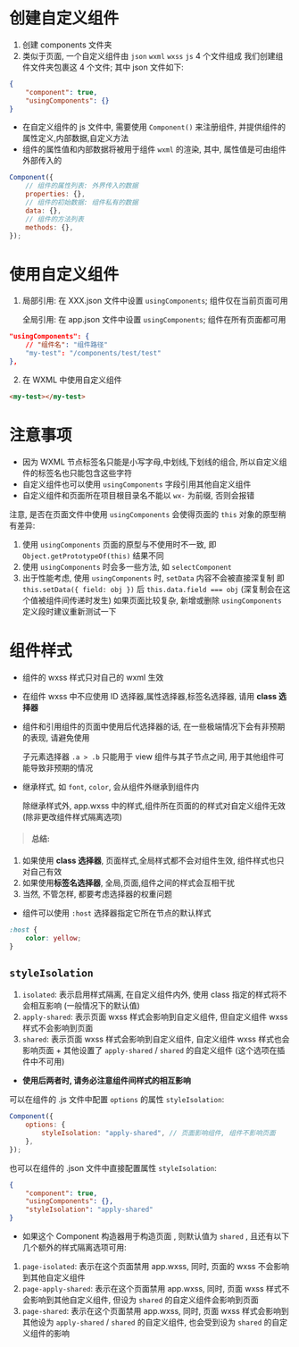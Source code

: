# 创建自定义组件

1. 创建 components 文件夹
2. 类似于页面, 一个自定义组件由 `json` `wxml` `wxss` `js` 4 个文件组成
   我们创建组件文件夹包裹这 4 个文件; 其中 json 文件如下:

```json
{
    "component": true,
    "usingComponents": {}
}
```

-   在自定义组件的 js 文件中, 需要使用 `Component()` 来注册组件, 并提供组件的属性定义,内部数据,自定义方法
-   组件的属性值和内部数据将被用于组件 `wxml` 的渲染, 其中, 属性值是可由组件外部传入的

```js
Component({
    // 组件的属性列表: 外界传入的数据
    properties: {},
    // 组件的初始数据: 组件私有的数据
    data: {},
    // 组件的方法列表
    methods: {},
});
```

# 使用自定义组件

1. 局部引用: 在 XXX.json 文件中设置 `usingComponents`; 组件仅在当前页面可用

    全局引用: 在 app.json 文件中设置 `usingComponents`; 组件在所有页面都可用

```json
"usingComponents": {
    // "组件名": "组件路径"
    "my-test": "/components/test/test"
},
```

2. 在 WXML 中使用自定义组件

```html
<my-test></my-test>
```

# 注意事项

-   因为 WXML 节点标签名只能是小写字母,中划线,下划线的组合, 所以自定义组件的标签名也只能包含这些字符
-   自定义组件也可以使用 `usingComponents` 字段引用其他自定义组件
-   自定义组件和页面所在项目根目录名不能以 `wx-` 为前缀, 否则会报错

注意, 是否在页面文件中使用 `usingComponents` 会使得页面的 `this` 对象的原型稍有差异:

1. 使用 `usingComponents` 页面的原型与不使用时不一致, 即 `Object.getPrototypeOf(this)` 结果不同
2. 使用 `usingComponents` 时会多一些方法, 如 `selectComponent`
3. 出于性能考虑, 使用 `usingComponents` 时, `setData` 内容不会被直接深复制
   即 `this.setData({ field: obj })` 后 `this.data.field === obj` (深复制会在这个值被组件间传递时发生)
   如果页面比较复杂, 新增或删除 `usingComponents` 定义段时建议重新测试一下

# 组件样式

-   组件的 wxss 样式只对自己的 wxml 生效

-   在组件 wxss 中不应使用 ID 选择器,属性选择器,标签名选择器, 请用 **class 选择器**

-   组件和引用组件的页面中使用后代选择器的话, 在一些极端情况下会有非预期的表现, 请避免使用

    子元素选择器 `.a > .b` 只能用于 view 组件与其子节点之间, 用于其他组件可能导致非预期的情况

-   继承样式, 如 `font`, `color`, 会从组件外继承到组件内

    除继承样式外, app.wxss 中的样式,组件所在页面的的样式对自定义组件无效 (除非更改组件样式隔离选项)

> #### 总结:

1. 如果使用 **class 选择器**, 页面样式,全局样式都不会对组件生效, 组件样式也只对自己有效
2. 如果使用**标签名选择器**, 全局,页面,组件之间的样式会互相干扰
3. 当然, 不管怎样, 都要考虑选择器的权重问题

-   组件可以使用 `:host` 选择器指定它所在节点的默认样式

```css
:host {
    color: yellow;
}
```

## `styleIsolation`

1. `isolated`: 表示启用样式隔离, 在自定义组件内外, 使用 class 指定的样式将不会相互影响 (一般情况下的默认值)
2. `apply-shared`: 表示页面 wxss 样式会影响到自定义组件, 但自定义组件 wxss 样式不会影响到页面
3. `shared`: 表示页面 wxss 样式会影响到自定义组件, 自定义组件 wxss 样式也会影响页面 + 其他设置了 `apply-shared` / `shared` 的自定义组件 (这个选项在插件中不可用)

-   **使用后两者时, 请务必注意组件间样式的相互影响**

可以在组件的 .js 文件中配置 `options` 的属性 `styleIsolation`:

```js
Component({
    options: {
        styleIsolation: "apply-shared", // 页面影响组件, 组件不影响页面
    },
});
```

也可以在组件的 .json 文件中直接配置属性 `styleIsolation`:

```json
{
    "component": true,
    "usingComponents": {},
    "styleIsolation": "apply-shared"
}
```

-   如果这个 Component 构造器用于构造页面 , 则默认值为 `shared` , 且还有以下几个额外的样式隔离选项可用:

1. `page-isolated`: 表示在这个页面禁用 app.wxss, 同时, 页面的 wxss 不会影响到其他自定义组件
2. `page-apply-shared`: 表示在这个页面禁用 app.wxss, 同时, 页面 wxss 样式不会影响到其他自定义组件, 但设为 `shared` 的自定义组件会影响到页面
3. `page-shared`: 表示在这个页面禁用 app.wxss, 同时, 页面 wxss 样式会影响到其他设为 `apply-shared` / `shared` 的自定义组件, 也会受到设为 `shared` 的自定义组件的影响
